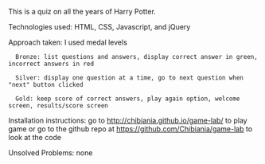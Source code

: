 This is a quiz on all the years of Harry Potter.

Technologies used: HTML, CSS, Javascript, and jQuery

Approach taken: I used medal levels

      Bronze: list questions and answers, display correct answer in green, incorrect answers in red

      Silver: display one question at a time, go to next question when "next" button clicked

      Gold: keep score of correct answers, play again option, welcome screen, results/score screen

Installation instructions: go to http://chibiania.github.io/game-lab/ to play game or go to the github repo at https://github.com/Chibiania/game-lab to look at the code

Unsolved Problems: none
